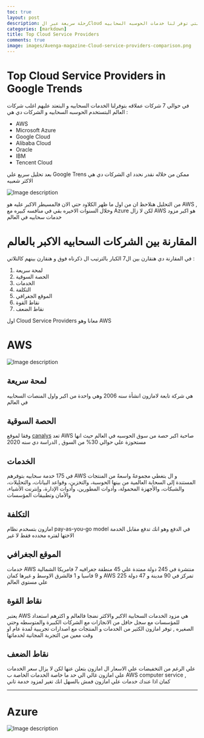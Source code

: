 ```yaml
---
toc: true
layout: post
description: رحلة سريعة عبر الCloud نستكشف فيها مزايا وعيوب الشركات الكبري التي توفر لنا خدمات الحوسبه السحابيه 
categories: [markdown]
title: Top Cloud Service Providers
comments: true
image: images/Avenga-magazine-Cloud-service-providers-comparison.png
---
```


# Top Cloud Service Providers in Google Trends

في حوالي 7 شركات عملاقه بتوفرلنا  الخدمات السحابيه و البتعتد عليهم اغلب شركات العالم البتستخدم الحوسبه السحابيه و الشركات دي هي : 
- AWS
- Microsoft Azure 
- Google Cloud 
- Alibaba Cloud
- Oracle
- IBM
- Tencent Cloud

بعد تحليل سريع علي Google Trens ممكن من خلاله نقدر نحدد اي الشركات دي هي الاكثر شعبيه 

![Image description](https://www.avenga.com/wp-content/uploads/2021/05/image1-1024x555.png)

من التحليل هنلاحظ ان من اول ما ظهر الكلاود حتي الان فالمسيطر الاكبر عليه هو AWS , وخلال  السنوات الاخيره بقي في منافسه كبيره مع Azure لكن لا زال AWS هو اكبر مزود خدمات سحابيه في العالم 

# المقارنة بين الشركات السحابيه الاكبر بالعالم

في المقارنة دي هنقارن بين ال7 الكبار بالترتيب ال ذكرناه فوق و هنقارن بينهم كالتلاتي :

1. لمحة سريعة 
2. الحصة السوقية
3. الخدمات 
4. التكلفة 
5. الموقع الجغرافي 
6. نقاط القوة
7. نقاط الضعف

اول Cloud Service Providers معانا وهو AWS

# AWS

![Image description](https://www.avenga.com/wp-content/uploads/2021/05/AWS-1024x171.jpg)

## لمحة سريعة
 هي شركة تابعة لامازون انشأة سنه 2006 وهي واحدة من اكبر واول المنصات السحابيه في العالم

 ## الحصة السوقية
وفقا لموقع [canalys](https://www.canalys.com/newsroom/global-cloud-market-q4-2020) تعد AWS  صاحبة اكبر حصة من سوق الحوسبه في العالم حيث انها مستحوزة علي حوالي 30% من السوق , الدراسة دي سنه 2020

## الخدمات

في 175 خدمة سحابيه بتوفرهم AWS و ال بتغطي مجموعةً واسعةً من المنتجات المستندة إلى السحابة العالمية من بينها الحوسبة، والتخزين، وقواعد البيانات، والتحليلات، والشبكات، والأجهزة المحمولة، وأدوات المطورين، وأدوات الإدارة، وإنترنت الأشياء، والأمان وتطبيقات المؤسسات

## التكلفة

امازون بتسخدم نظام pay-as-you-go model في الدفع وهو انك تدفع مقابل الخدمة الاختها لفتره محدده فقط لا غير 

## الموقع الجغرافي

خدمات AWS منتشرة في 245 دولة ممتدة علي 45 منطقة جغرافيه 
7 فامريكا الشمالية و 9 فاسيا و 1 فالشرق الاوسط و غيرها كمان AWS 225 تمركز في 90 مدينة و  47 دولة علي مستوي العالم 


## نقاط القوة

يعتبر AWS هي مزود الخدمات السحابية الاكبر والاكثر نضجا فالعالم و اكثرهم استعداد للمؤسسات مع سجل حافل من الانجازات مع الشركات الكبيرة والمتوسطه وحتي الصغيره , توفر امازون الكثير من الخدمات و المنتجات مع اصدارات تجريبية لمدة عام او وقت معين من التجربة المجانية لخدماتها 

## نقاط الضعف

علي الرغم من التخفيضات علي الاسعار ال امازون بتعلن عنها لكن لا يزال سعر الخدمات علي امازون غالي الي حد ما خاصة الخدمات الخاصة ب AWS computer service , كمان اذا عندك خدمات علي امازون فمش بالسهل انك تغير لمزود خدمة تاني 
_______________________________________

#  Azure 

![Image description](https://www.avenga.com/wp-content/uploads/2021/05/Microsoft-Azure-1024x171.png)
